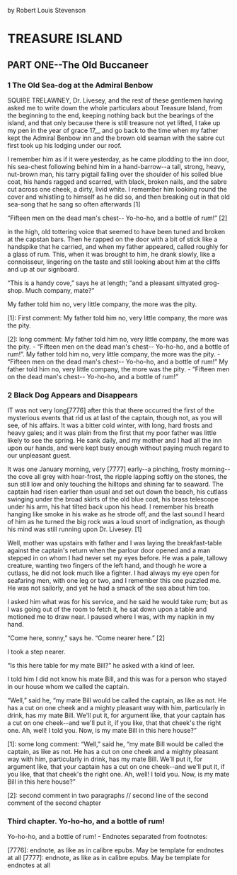 by Robert Louis Stevenson

# TREASURE ISLAND

## PART ONE--The Old Buccaneer

### 1 The Old Sea-dog at the Admiral Benbow

SQUIRE TRELAWNEY, Dr. Livesey, and the rest of these gentlemen having asked me to write down the whole particulars about Treasure Island, from the beginning to the end, keeping nothing back but the bearings of the island, and that only because there is still treasure not yet lifted, I take up my pen in the year of grace 17__ and go back to the time when my father kept the Admiral Benbow inn and the brown old seaman with the sabre cut first took up his lodging under our roof.

I remember him as if it were yesterday, as he came plodding to the inn door, his sea-chest following behind him in a hand-barrow--a tall, strong, heavy, nut-brown man, his tarry pigtail falling over the shoulder of his soiled blue coat, his hands ragged and scarred, with black, broken nails, and the sabre cut across one cheek, a dirty, livid white. I remember him looking round the cover and whistling to himself as he did so, and then breaking out in that old sea-song that he sang so often afterwards [1]

“Fifteen men on the dead man's chest--
Yo-ho-ho, and a bottle of rum!” [2]

in the high, old tottering voice that seemed to have been tuned and broken at the capstan bars. Then he rapped on the door with a bit of stick like a handspike that he carried, and when my father appeared, called roughly for a glass of rum. This, when it was brought to him, he drank slowly, like a connoisseur, lingering on the taste and still looking about him at the cliffs and up at our signboard.

“This is a handy cove,” says he at length; “and a pleasant sittyated grog-shop. Much company, mate?”

My father told him no, very little company, the more was the pity.

[1]: First comment: My father told him no, very little company, the more was the pity.

[2]: long comment: My father told him no, very little company, the more was the pity. - “Fifteen men on the dead man's chest-- Yo-ho-ho, and a bottle of rum!”. My father told him no, very little company, the more was the pity. - “Fifteen men on the dead man's chest-- Yo-ho-ho, and a bottle of rum!” My father told him no, very little company, the more was the pity. - “Fifteen men on the dead man's chest-- Yo-ho-ho, and a bottle of rum!”

### 2 Black Dog Appears and Disappears

IT was not very long[7776] after this that there occurred the first of the mysterious events that rid us at last of the captain, though not, as you will see, of his affairs. It was a bitter cold winter, with long, hard frosts and heavy gales; and it was plain from the first that my poor father was little likely to see the spring. He sank daily, and my mother and I had all the inn upon our hands, and were kept busy enough without paying much regard to our unpleasant guest.

It was one January morning, very [7777] early--a pinching, frosty morning--the cove all grey with hoar-frost, the ripple lapping softly on the stones, the sun still low and only touching the hilltops and shining far to seaward. The captain had risen earlier than usual and set out down the beach, his cutlass swinging under the broad skirts of the old blue coat, his brass telescope under his arm, his hat tilted back upon his head. I remember his breath hanging like smoke in his wake as he strode off, and the last sound I heard of him as he turned the big rock was a loud snort of indignation, as though his mind was still running upon Dr. Livesey. [1]

Well, mother was upstairs with father and I was laying the breakfast-table against the captain's return when the parlour door opened and a man stepped in on whom I had never set my eyes before. He was a pale, tallowy creature, wanting two fingers of the left hand, and though he wore a cutlass, he did not look much like a fighter. I had always my eye open for seafaring men, with one leg or two, and I remember this one puzzled me. He was not sailorly, and yet he had a smack of the sea about him too.

I asked him what was for his service, and he said he would take rum; but as I was going out of the room to fetch it, he sat down upon a table and motioned me to draw near. I paused where I was, with my napkin in my hand.

“Come here, sonny,” says he. “Come nearer here.” [2]

I took a step nearer.

“Is this here table for my mate Bill?” he asked with a kind of leer.

I told him I did not know his mate Bill, and this was for a person who stayed in our house whom we called the captain.

“Well,” said he, “my mate Bill would be called the captain, as like as not. He has a cut on one cheek and a mighty pleasant way with him, particularly in drink, has my mate Bill. We'll put it, for argument like, that your captain has a cut on one cheek--and we'll put it, if you like, that that cheek's the right one. Ah, well! I told you. Now, is my mate Bill in this here house?”

[1]: some long comment: “Well,” said he, “my mate Bill would be called the captain, as like as not. He has a cut on one cheek and a mighty pleasant way with him, particularly in drink, has my mate Bill. We'll put it, for argument like, that your captain has a cut on one cheek--and we'll put it, if you like, that that cheek's the right one. Ah, well! I told you. Now, is my mate Bill in this here house?”

[2]: second comment in two paragraphs // second line of the second comment of the second chapter

### Third chapter. Yo-ho-ho, and a bottle of rum!

Yo-ho-ho, and a bottle of rum! - Endnotes separated from footnotes:

[7776]: endnote, as like as in calibre epubs. May be template for endnotes at all
[7777]: endnote, as like as in calibre epubs. May be template for endnotes at all
